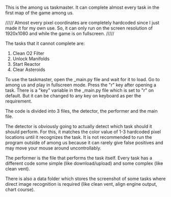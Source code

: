 This is the among us taskmaster. It can complete almost every task in the first map of the game among us.

///// Almost every pixel coordinates are completely hardcoded since I just made it for my own use. So, it can only run on the screen resolution of 1920x1080 and while the game is on fullscreen. /////

The tasks that it cannot complete are:

1. Clean O2 Filter
2. Unlock Manifolds
3. Start Reactor
4. Clear Asteroids

To use the taskmaster, open the _main.py file and wait for it to load. Go to among us and play in fullscreen mode. Press the "r" key after opening a task.
There is a "key" variable in the _main.py file which is set to "r" on default. But it can be changed to any key on keyboard as per the requirement.

The code is divided into 3 files, the detector, the performer and the main file.

The detector is obviously going to actually detect which task should it should perform. For this, it matches the color value of 1-3 hardcoded pixel locations until 
it recognizes the task. It is not recommended to run the program outside of among us because it can rarely give false positives and may move your mouse around uncontrollably.

The performer is the file that performs the task itself. Every task has a different code some simple (like download/upload) and some complex (like clean vent).

There is also a data folder which stores the screenshot of some tasks where direct image recognition is required (like clean vent, align engine output, chart course).
